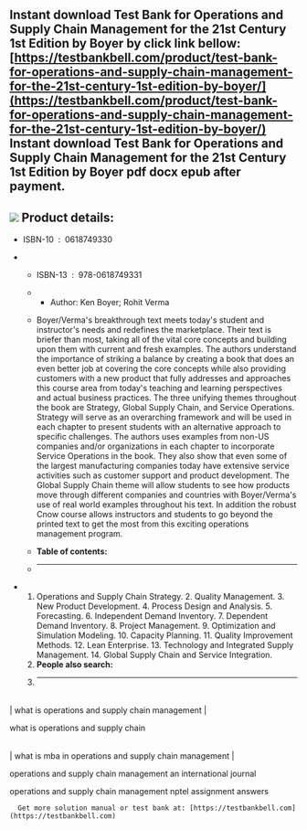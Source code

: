 Instant download **Test Bank for Operations and Supply Chain Management for the 21st Century 1st Edition by Boyer** by click link bellow:  
[https://testbankbell.com/product/test-bank-for-operations-and-supply-chain-management-for-the-21st-century-1st-edition-by-boyer/](https://testbankbell.com/product/test-bank-for-operations-and-supply-chain-management-for-the-21st-century-1st-edition-by-boyer/)  
**Instant download Test Bank for Operations and Supply Chain Management for the 21st Century 1st Edition by Boyer pdf docx epub after payment.**
------------------------------------------------------------------------------------------------------------------------------------------------


![](https://testbankbell.com/wp-content/uploads/2023/05/Operations-and-Supply-Chain-Management-for-the-21st-Century-1st-Edition-Boyer.jpeg)
**Product details:**
--------------------


* ISBN-10 ‏ : ‎ 0618749330
* * ISBN-13 ‏ : ‎ 978-0618749331
  * * Author: Ken Boyer; Rohit Verma
   
  * Boyer/Verma's breakthrough text meets today's student and instructor's needs and redefines the marketplace. Their text is briefer than most, taking all of the vital core concepts and building upon them with current and fresh examples. The authors understand the importance of striking a balance by creating a book that does an even better job at covering the core concepts while also providing customers with a new product that fully addresses and approaches this course area from today's teaching and learning perspectives and actual business practices. The three unifying themes throughout the book are Strategy, Global Supply Chain, and Service Operations. Strategy will serve as an overarching framework and will be used in each chapter to present students with an alternative approach to specific challenges. The authors uses examples from non-US companies and/or organizations in each chapter to incorporate Service Operations in the book. They also show that even some of the largest manufacturing companies today have extensive service activities such as customer support and product development. The Global Supply Chain theme will allow students to see how products move through different companies and countries with Boyer/Verma's use of real world examples throughout his text. In addition the robust Cnow course allows instructors and students to go beyond the printed text to get the most from this exciting operations management program.
  * **Table of contents:**
  * ----------------------
 
* 1. Operations and Supply Chain Strategy. 2. Quality Management. 3. New Product Development. 4. Process Design and Analysis. 5. Forecasting. 6. Independent Demand Inventory. 7. Dependent Demand Inventory. 8. Project Management. 9. Optimization and Simulation Modeling. 10. Capacity Planning. 11. Quality Improvement Methods. 12. Lean Enterprise. 13. Technology and Integrated Supply Management. 14. Global Supply Chain and Service Integration.
  2. **People also search:**
  3. -----------------------
 

|  |
| --- |
| 
what is operations and supply chain management
 |


 what is operations and supply chain


 |  |
 | --- |
 | 
 what is mba in operations and supply chain management
  |


  operations and supply chain management an international journal

  operations and supply chain management nptel assignment answers


      Get more solution manual or test bank at: [https://testbankbell.com](https://testbankbell.com)
